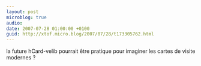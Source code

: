 ```yaml
---
layout: post
microblog: true
audio: 
date: 2007-07-28 01:00:00 +0100
guid: http://xtof.micro.blog/2007/07/28/t173305762.html
---
```

la future hCard-velib pourrait être pratique pour imaginer les cartes de visite modernes ?
